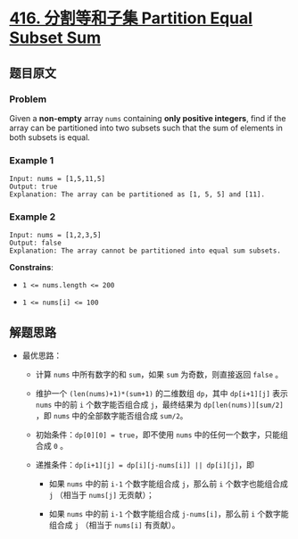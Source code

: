 # [**416. 分割等和子集 Partition Equal Subset Sum**](https://leetcode.com/problems/partition-equal-subset-sum)

## 题目原文

### Problem

Given a **non-empty** array `nums` containing **only positive integers**, find if the array can be partitioned into two subsets such that the sum of elements in both subsets is equal.

### Example 1

```shell
Input: nums = [1,5,11,5]
Output: true
Explanation: The array can be partitioned as [1, 5, 5] and [11].
```

### Example 2

```shell
Input: nums = [1,2,3,5]
Output: false
Explanation: The array cannot be partitioned into equal sum subsets.
```

**Constrains**:

- `1 <= nums.length <= 200`

- `1 <= nums[i] <= 100`

## 解题思路

- 最优思路：

  - 计算 `nums` 中所有数字的和 `sum`，如果 `sum` 为奇数，则直接返回 `false` 。

  - 维护一个 `(len(nums)+1)*(sum+1)` 的二维数组 `dp`，其中 `dp[i+1][j]` 表示 `nums` 中的前 `i` 个数字能否组合成 `j`，最终结果为 `dp[len(nums)][sum/2]` ，即 `nums` 中的全部数字能否组合成 `sum/2`。

  - 初始条件：`dp[0][0] = true`，即不使用 `nums` 中的任何一个数字，只能组合成 `0` 。

  - 递推条件：`dp[i+1][j] = dp[i][j-nums[i]] || dp[i][j]`，即

    - 如果 `nums` 中的前 `i-1` 个数字能组合成 `j`，那么前 `i` 个数字也能组合成 `j` （相当于 `nums[j]` 无贡献）；

    - 如果 `nums` 中的前 `i-1` 个数字能组合成 `j-nums[i]`，那么前 `i` 个数字能组合成 `j` （相当于 `nums[i]` 有贡献）。
